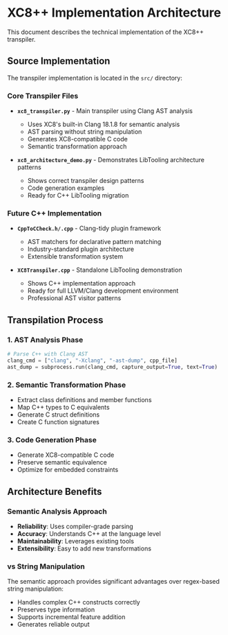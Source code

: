 # XC8++ Implementation Architecture

This document describes the technical implementation of the XC8++ transpiler.

## Source Implementation

The transpiler implementation is located in the `src/` directory:

### Core Transpiler Files

- **`xc8_transpiler.py`** - Main transpiler using Clang AST analysis
  - Uses XC8's built-in Clang 18.1.8 for semantic analysis
  - AST parsing without string manipulation
  - Generates XC8-compatible C code
  - Semantic transformation approach

- **`xc8_architecture_demo.py`** - Demonstrates LibTooling architecture patterns
  - Shows correct transpiler design patterns
  - Code generation examples
  - Ready for C++ LibTooling migration

### Future C++ Implementation

- **`CppToCCheck.h/.cpp`** - Clang-tidy plugin framework
  - AST matchers for declarative pattern matching
  - Industry-standard plugin architecture
  - Extensible transformation system

- **`XC8Transpiler.cpp`** - Standalone LibTooling demonstration
  - Shows C++ implementation approach
  - Ready for full LLVM/Clang development environment
  - Professional AST visitor patterns

## Transpilation Process

### 1. AST Analysis Phase
```python
# Parse C++ with Clang AST
clang_cmd = ["clang", "-Xclang", "-ast-dump", cpp_file]
ast_dump = subprocess.run(clang_cmd, capture_output=True, text=True)
```

### 2. Semantic Transformation Phase
- Extract class definitions and member functions
- Map C++ types to C equivalents
- Generate C struct definitions
- Create C function signatures

### 3. Code Generation Phase
- Generate XC8-compatible C code
- Preserve semantic equivalence
- Optimize for embedded constraints

## Architecture Benefits

### Semantic Analysis Approach
- **Reliability**: Uses compiler-grade parsing
- **Accuracy**: Understands C++ at the language level
- **Maintainability**: Leverages existing tools
- **Extensibility**: Easy to add new transformations

### vs String Manipulation
The semantic approach provides significant advantages over regex-based string manipulation:
- Handles complex C++ constructs correctly
- Preserves type information
- Supports incremental feature addition
- Generates reliable output
